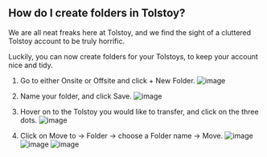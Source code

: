 ## How do I create folders in Tolstoy?

We are all neat freaks here at Tolstoy, and we find the sight of a cluttered Tolstoy account to be truly horrific.

Luckily, you can now create folders for your Tolstoys, to keep your account nice and tidy.

1. Go to either Onsite or Offsite and click + New Folder. 
![image](https://github.com/user-attachments/assets/98b8dd9a-3d69-4c54-9db2-eb62620e56b5)

2. Name your folder, and click Save.
   ![image](https://github.com/user-attachments/assets/58849064-80a8-4bed-80a5-5f8722c7f6e6)

3. Hover on to the Tolstoy you would like to transfer, and click on the three dots. 
![image](https://github.com/user-attachments/assets/f88bea71-a5d0-4e0c-92f8-5b4b7891beba)

4. Click on Move to -> Folder -> choose a Folder name -> Move. 
![image](https://github.com/user-attachments/assets/25c48fd6-a234-4ff0-ad62-e49601f4bc3e)
![image](https://github.com/user-attachments/assets/c0efa4dc-c11b-43c5-95ac-b8f8bec1ce82)
![image](https://github.com/user-attachments/assets/99bba5d4-7510-4e54-aa9d-94ad6b074bde)



